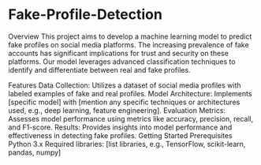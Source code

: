 # Fake-Profile-Detection
Overview
This project aims to develop a machine learning model to predict fake profiles on social media platforms. The increasing prevalence of fake accounts has significant implications for trust and security on these platforms. Our model leverages advanced classification techniques to identify and differentiate between real and fake profiles.

Features
Data Collection: Utilizes a dataset of social media profiles with labeled examples of fake and real profiles.
Model Architecture: Implements [specific model] with [mention any specific techniques or architectures used, e.g., deep learning, feature engineering].
Evaluation Metrics: Assesses model performance using metrics like accuracy, precision, recall, and F1-score.
Results: Provides insights into model performance and effectiveness in detecting fake profiles.
Getting Started
Prerequisites
Python 3.x
Required libraries: [list libraries, e.g., TensorFlow, scikit-learn, pandas, numpy]
